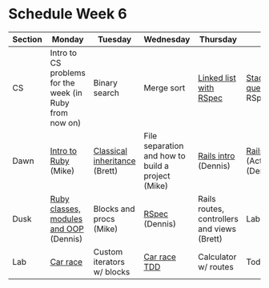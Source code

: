# Schedule Week 6

| Section | Monday                                                                                                 | Tuesday                                                                                  | Wednesday                                                         | Thursday                                                                  | Friday                                                                                                 |  
| ------  | ------                                                                                                 | -------                                                                                  | --------                                                          | ---------                                                                 | -------                                                                                                |  
| CS      | Intro to CS problems for the week (in Ruby from now on)                                                | Binary search                                                                            | Merge sort                                                        | [Linked list with RSpec](https://github.com/sf-wdi-17/singly_linked_list) | [Stack](https://github.com/sf-wdi-17/stack) and [queue](https://github.com/sf-wdi-17/queue) with RSpec |  
| Dawn    | [Intro to Ruby](https://github.com/sf-wdi-17/notes/tree/master/lectures/week-06/_1_monday/dawn) (Mike) | [Classical inheritance](../lectures/week-06/_2_tuesday/dawn/ruby_inheritance.md) (Brett) | File separation and how to build a project (Mike)                 | [Rails intro](../lectures/week-06/_4_thursday/dawn/README.md) (Dennis)    | [Rails models](../lectures/week-06/_5_friday/dawn/README.md) (ActiveRecord) (Dennis)                   |  
| Dusk    | [Ruby classes, modules and OOP](../lectures/week-06/_1_monday/dusk/README.md) (Dennis)                 | Blocks and procs (Mike)                                                                  | [RSpec](../lectures/week-06/_3_wednesday/dusk/README.md) (Dennis) | Rails routes, controllers and views (Brett)                               | Lab start                                                                                              |  
| Lab     | [Car race](https://github.com/sf-wdi-17/car_race)                                                      | Custom iterators w/ blocks                                                               | [Car race TDD](https://github.com/sf-wdi-17/car_race)             | Calculator w/ routes                                                      | Todo list                                                                                              |  
